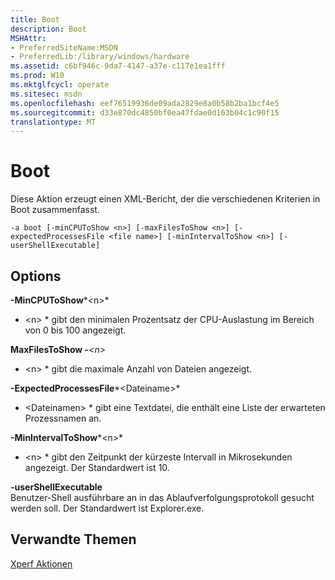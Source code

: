 ```yaml
---
title: Boot
description: Boot
MSHAttr:
- PreferredSiteName:MSDN
- PreferredLib:/library/windows/hardware
ms.assetid: c6bf946c-9da7-4147-a37e-c117e1ea1fff
ms.prod: W10
ms.mktglfcycl: operate
ms.sitesec: msdn
ms.openlocfilehash: eef76519936de09ada2829e8a0b58b2ba1bcf4e5
ms.sourcegitcommit: d33e870dc4850bf0ea47fdae0d163b04c1c90f15
translationtype: MT
---
```

# <a name="boot"></a>Boot


Diese Aktion erzeugt einen XML-Bericht, der die verschiedenen Kriterien in Boot zusammenfasst.

``` syntax
-a boot [-minCPUToShow <n>] [-maxFilesToShow <n>] [-expectedProcessesFile <file name>] [-minIntervalToShow <n>] [-userShellExecutable]
```

## <a name="options"></a>Options


<a href="" id="-mincputoshow-n-"></a>**-MinCPUToShow***&lt;n&gt;*  
* &lt;n&gt; * gibt den minimalen Prozentsatz der CPU-Auslastung im Bereich von 0 bis 100 angezeigt.

<a href="" id="-maxfilestoshow-n-"></a>**MaxFilesToShow -***&lt;n&gt;*  
* &lt;n&gt; * gibt die maximale Anzahl von Dateien angezeigt.

<a href="" id="-expectedprocessesfile-file-name-"></a>**-ExpectedProcessesFile***&lt;Dateiname&gt;*  
* &lt;Dateinamen&gt; * gibt eine Textdatei, die enthält eine Liste der erwarteten Prozessnamen an.

<a href="" id="-minintervaltoshow-n-"></a>**-MinIntervalToShow***&lt;n&gt;*  
* &lt;n&gt; * gibt den Zeitpunkt der kürzeste Intervall in Mikrosekunden angezeigt. Der Standardwert ist 10.

<a href="" id="-usershellexecutable"></a>**-userShellExecutable**  
Benutzer-Shell ausführbare an in das Ablaufverfolgungsprotokoll gesucht werden soll. Der Standardwert ist Explorer.exe.

## <a name="related-topics"></a>Verwandte Themen


[Xperf Aktionen](xperf-actions.md)

 

 







